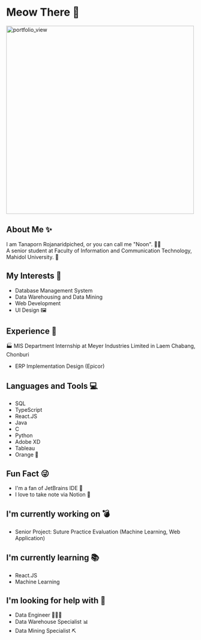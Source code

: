 # Meow There 🐾
<img width="500" alt="portfolio_view" src="https://images-wixmp-ed30a86b8c4ca887773594c2.wixmp.com/f/0c297fae-db93-4430-9b87-f6ebc2d2e9e3/dcg6eln-7f8ffe38-5598-4bce-bfe9-b87c6493aa17.gif?token=eyJ0eXAiOiJKV1QiLCJhbGciOiJIUzI1NiJ9.eyJzdWIiOiJ1cm46YXBwOiIsImlzcyI6InVybjphcHA6Iiwib2JqIjpbW3sicGF0aCI6IlwvZlwvMGMyOTdmYWUtZGI5My00NDMwLTliODctZjZlYmMyZDJlOWUzXC9kY2c2ZWxuLTdmOGZmZTM4LTU1OTgtNGJjZS1iZmU5LWI4N2M2NDkzYWExNy5naWYifV1dLCJhdWQiOlsidXJuOnNlcnZpY2U6ZmlsZS5kb3dubG9hZCJdfQ.fhijuPLY6Xh5X-OjxEtwjp3QS_-489SQE1_ujZUXtnA">

## About Me ✨
I am Tanaporn Rojanaridpiched, or you can call me "Noon". 👩🏻<br>
A senior student at Faculty of Information and Communication Technology, Mahidol University. 🏫

## My Interests 💖
- Database Management System
- Data Warehousing and Data Mining
- Web Development
- UI Design 🖼

## Experience 🎉
🏭 MIS Department Internship at Meyer Industries Limited in Laem Chabang, Chonburi
- ERP Implementation Design (Epicor)

## Languages and Tools 💻
- SQL
- TypeScript
- React.JS
- Java
- C
- Python
- Adobe XD
- Tableau
- Orange 🍊

## Fun Fact 😜
- I'm a fan of JetBrains IDE 🤣
- I love to take note via Notion 📝

## I'm currently working on 💣
- Senior Project: Suture Practice Evaluation (Machine Learning, Web Application)

## I'm currently learning 📚
- React.JS
- Machine Learning

## I'm looking for help with 🥺
- Data Engineer 👩🏻‍🔬
- Data Warehouse Specialist 📊
- Data Mining Specialist ⛏

<!--
**nunhot005/nunhot005** is a ✨ _special_ ✨ repository because its `README.md` (this file) appears on your GitHub profile.

Here are some ideas to get you started:

- 🔭 I’m currently working on ...
- 🌱 I’m currently learning ...
- 👯 I’m looking to collaborate on ...
- 🤔 I’m looking for help with ...
- 💬 Ask me about ...
- 📫 How to reach me: ...
- 😄 Pronouns: ...
- ⚡ Fun fact: ...
-->
